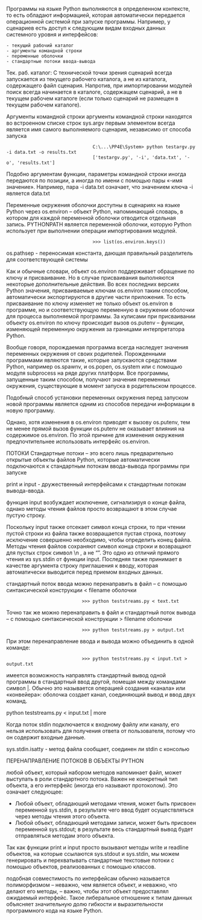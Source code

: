 Программы на языке Python выполняются в определенном контексте, то есть обладают информацией, которая автоматически передается операционной системой при запуске программы. Например, у сценариев есть доступ к следующим видам входных данных системного уровня и интерфейсов:

    - текущий рабочий каталог
    - аргументы командной строки
    - переменные оболочки
    - стандартные потоки ввода-вывода

Тек. раб. каталог:
С технической точки зрения сценарий всегда запускается из текущего рабочего каталога, а не из каталога, содержащего файл сценария. Напротив, при импортировании модулей поиск всегда начинается в каталоге, содержащем сценарий, а не в текущем рабочем каталоге (если только сценарий не размещен в текущем рабочем каталоге).


Аргументы командной строки
аргументы командной строки находятся во встроенном списке строк sys.argv
первым элементом всегда является имя самого выполняемого сценария, независимо от способа запуска

                                    C:\...\PP4E\System> python testargv.py -i data.txt -o results.txt
                                    ['testargv.py', '-i', 'data.txt', '-o', 'results.txt']

Подобно аргументам функции, параметры командной строки иногда передаются по позиции, а иногда по имени с помощью пары
«-имя значение». Например, пара -i data.txt означает, что значением ключа -i является data.txt

Переменные окружения оболочки
доступны в сценариях на языке Python через os.environ – объект Python, напоминающий словарь, в котором для каждой переменной оболочки отводится отдельная запись.
PYTHONPATH является переменной оболочки, которую Python использует при выполнении операции импортирования модулей.

                                    >>> list(os.environ.keys())

os.pathsep - переносимая константа, дающая правильный разделитель для соответствующей системы

Как и обычные словари, объект os.environ поддерживает обращение по ключу и присваивание. 
Но в случае присваивания выполняются некоторые дополнительные действия. Во всех последних версиях Python значения, присваиваемые ключам os.environ таким способом, автоматически экспортируются в другие части приложения. То есть присваивание по ключу изменяет не только объект os.environ в программе, но и соответствующую переменную
в окружении оболочки для процесса выполняемой программы.
За кулисами при присваивании объекту os.environ по ключу происходит вызов os.putenv – функции, изменяющей переменную окружения за границами интерпретатора Python.

Вообще говоря, порождаемая программа всегда наследует значения переменных окружения от своих родителей. Порожденными программами являются такие, которые запускаются средствами Python, например os.spawnv, и os.popen, os.system или
с помощью модуля subprocess на ряде других платформ. Все программы, запущенные таким способом, получают значения переменных окружения, существующие в момент запуска в родительском процессе.

Подобный способ установки переменных окружения перед запуском новой программы является одним из способов передачи информации в новую программу.

Однако, хотя изменения в os.environ приводят к вызову os.putenv, тем не менее прямой вызов функции os.putenv не оказывает влияния на содержимое os.environ. По этой причине для изменения окружения предпочтительнее использовать интерфейс os.environ.

ПОТОКИ
Стандартные потоки – это всего лишь предварительно открытые объекты файлов Python, которые автоматически подключаются к стандартным потокам ввода-вывода программы при запуске

print и input - дружественный интерфейсами к стандартным потокам вывода-ввода.

функция input возбуждает исключение, сигнализируя о конце файла, однако методы чтения файлов просто возвращают в этом случае пустую строку.

Поскольку input также отсекает символ конца строки, то при чтении пустой строки из файла также возвращается пустая строка, поэтому исключение совершенно необходимо, чтобы определить конец файла. Методы чтения файлов сохраняют символ конца строки и возвращают для пустых строк символ \n , а не “”. Это одно из отличий прямого чтения из sys.stdin от функции input. Последняя также принимает в качестве аргумента строку приглашения к вводу, которая автоматически выводится перед приемом входных данных.

стандартный поток ввода можно перенаправить в файл – с помощью синтаксической конструкции < filename оболочки

                                >>> python teststreams.py < text.txt
Точно так же можно перенаправить в файл и стандартный поток вывода – с помощью синтаксической конструкции > filename оболочки

                                >>> python teststreams.py > output.txt
При этом перенаправление ввода и вывода можно объединить в одной команде:

                                >>> python teststreams.py < input.txt > output.txt
имеется возможность направлять стандартный вывод одной программы в стандартный ввод другой, помещая между командами символ |. Обычно это называется операцией создания «канала» или «конвейера»: оболочка создает канал, соединяющий вывод и ввод двух команд.

python teststreams.py < input.txt | more

Когда поток stdin подключается к входному файлу или каналу, его нельзя использовать для получения ответа от пользователя, потому что он содержит входные данные.

sys.stdin.isatty - метод файла сообщает, соединен ли stdin с консолью

ПЕРЕНАПРАВЛЕНИЕ ПОТОКОВ В ОБЪЕКТЫ PYTHON

любой объект, который набором методов напоминает файл, может выступать в роли стандартного потока. Важен не конкретный тип объекта, а его интерфейс (иногда его называют протоколом). Это означает следующее:

 - Любой объект, обладающий методами чтения, может быть присвоен переменной sys.stdin, в результате чего ввод будет     осуществляться через методы чтения этого объекта.
 - Любой объект, обладающий методами записи, может быть присвоен переменной sys.stdout; в результате весь стандартный   вывод будет отправляться методам этого объекта.

Так как функции print и input просто вызывают методы write и readline объектов, на которые ссылаются sys.stdout и sys.stdin, мы можем генерировать и перехватывать стандартные текстовые потоки с помощью объектов, реализованных с помощью классов.

подобная совместимость по интерфейсам обычно называется полиморфизмом – неважно, чем является объект, и неважно, что делают его методы, – важно, чтобы этот объект предоставлял ожидаемый интерфейс. Такое либеральное отношение к типам данных объясняет значительную долю гибкости и выразительности программного кода на языке Python.
